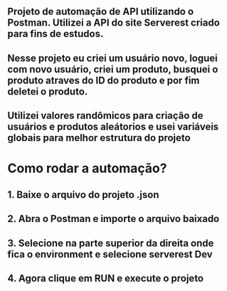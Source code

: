 ## Projeto de automação de API utilizando o Postman. Utilizei a API do site Serverest criado para fins de estudos.
## Nesse projeto eu criei um usuário novo, loguei com novo usuário, criei um produto, busquei o produto atraves do ID do produto e por fim deletei o produto. 
## Utilizei valores randômicos para criação de usuários e produtos aleátorios e usei variáveis globais para melhor estrutura do projeto

# Como rodar a automação?

## 1. Baixe o arquivo do projeto .json 
## 2. Abra o Postman e importe o arquivo baixado
## 3. Selecione na parte superior da direita onde fica o environment e selecione serverest Dev 
## 4. Agora clique em RUN e execute o projeto

